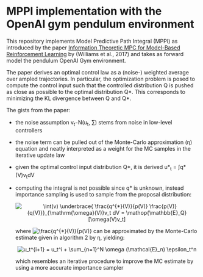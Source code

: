 # MPPI implementation with the OpenAI gym pendulum environment
This repository implements Model Predictive Path Integral (MPPI) as introduced by the paper 
[Information Theoretic MPC for Model-Based Reinforcement Learning](https://ieeexplore.ieee.org/document/7989202/) by 
(Williams et al., 2017) and takes as forward model the pendulum OpenAI Gym environment.

The paper derives an optimal control law as a (noise-) weighted average over ampled trajectories. In particular, 
the optimization problem is posed to compute the control input such that the controlled distribution Q is pushed as close as possible to the optimal distribution Q*. This corresponds to minimizing the KL divergence between Q and Q*.

The gists from the paper:
- the noise assumption v<sub>t</sub> &#820; N(u<sub>t</sub>, &sum;) stems from noise in low-level controllers
- the noise term can be pulled out of the Monte-Carlo approximation (&eta;) equation and neatly interpreted as a weight for the MC samples in the iterative update law
- given the optimal control input distribution Q*, it is derived u*<sub>t</sub> = &#8747;q*(V)v<sub>t</sub>dV
- computing the integral is not possible since q* is unknown, instead importance sampling is used to sample from the proposal distribution: 
  
  <p align="center">
  <img src="https://latex.codecogs.com/svg.latex?\int(v)&space;\underbrace{&space;\frac{q^{*}(V)}{p(V)}&space;\frac{p(V)}{q(V)}}_{\mathrm{\omega}(V)}v_t&space;dV&space;=&space;\mathop{\mathbb{E}_Q}&space;[\omega(V)v_t]" title="\int(v) \underbrace{ \frac{q^{*}(V)}{p(V)} \frac{p(V)}{q(V)}}_{\mathrm{\omega}(V)}v_t dV = \mathop{\mathbb{E}_Q} [\omega(V)v_t]" />
  </p>
  
  where <img src="https://latex.codecogs.com/svg.latex?\frac{q^{*}(V)}{p(V)}" title="\frac{q^{*}(V)}{p(V)}" /> can be approximated by the Monte-Carlo estimate given in algorithm 2 by &eta;, yielding:
    <p align="center">
  <img src="https://latex.codecogs.com/svg.latex?u_t^{i&plus;1}&space;=&space;u_t^i&space;&plus;&space;\sum_{n=1}^N&space;\omega&space;(\mathcal{E}_n)&space;\epsilon_t^n" title="u_t^{i+1} = u_t^i + \sum_{n=1}^N \omega (\mathcal{E}_n) \epsilon_t^n" />
    </p>
  which resembles an iterative procedure to improve the MC estimate by using a more accurate importance sampler
  
